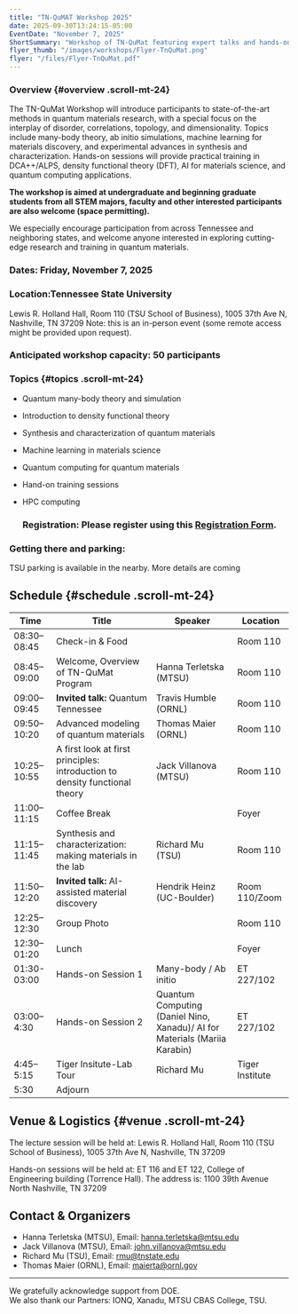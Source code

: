 ```yaml
---
title: "TN-QuMAT Workshop 2025"
date: 2025-09-30T13:24:15-05:00
EventDate: "November 7, 2025"
ShortSummary: "Workshop of TN-QuMat featuring expert talks and hands-on sessions"
flyer_thumb: "/images/workshops/Flyer-TnQuMat.png"
flyer: "/files/Flyer-TnQuMat.pdf"
---
```


### Overview {#overview .scroll-mt-24}

The TN-QuMat Workshop will introduce participants to state-of-the-art methods in quantum materials research, with a special focus on the interplay of disorder, correlations, topology, and dimensionality. Topics include many-body theory, ab initio simulations, machine learning for materials discovery, and experimental advances in synthesis and characterization. Hands-on sessions will provide practical training in DCA++/ALPS, density functional theory (DFT), AI for materials science, and quantum computing applications.

**The workshop is aimed at undergraduate and beginning graduate students from all STEM majors, faculty and other interested participants are also welcome (space permitting).**

We especially encourage participation from across Tennessee and neighboring states, and welcome anyone interested in exploring cutting-edge research and training in quantum materials.

### Dates: Friday, November 7, 2025  
### Location:Tennessee State University
Lewis R. Holland Hall, Room 110 (TSU School of Business),
1005 37th Ave N, Nashville, TN 37209
Note: this is an in-person event (some remote access might be provided upon request).
### Anticipated workshop capacity: 50 participants

### Topics {#topics .scroll-mt-24}
- Quantum many-body theory and simulation
- Introduction to density functional theory
- Synthesis and characterization of quantum materials
- Machine learning in materials science  
- Quantum computing for quantum materials
- Hand-on training sessions
- HPC computing

  ### Registration: Please register using this [Registration Form](https://forms.gle/CzTXN2JKwQ3esUyb9). 

### Getting there and parking:
TSU parking is available in the nearby.  More details are coming


## Schedule {#schedule .scroll-mt-24}
    
| Time        | Title                                           | Speaker          | Location     |
|-------------|------------------------------------------------|------------------|-----------------------|
| 08:30–08:45 | Check-in & Food                                |                         | Room 110        |
| 08:45–09:00 | Welcome, Overview of TN-QuMat Program          | Hanna Terletska (MTSU)  | Room 110       |
| 09:00–09:45 | **Invited talk:** Quantum Tennessee            | Travis Humble (ORNL)    | Room 110        |
| 09:50–10:20 | Advanced modeling of quantum materials         | Thomas Maier (ORNL)     |Room 110        |
| 10:25–10:55 | A first look at first principles: introduction to density functional theory                   | Jack Villanova (MTSU)   | Room 110        |
| 11:00–11:15 | Coffee Break                                   |                         |  Foyer             |
| 11:15–11:45 | Synthesis and characterization: making materials in the lab   | Richard Mu (TSU)    |Room 110          |
| 11:50–12:20 | **Invited talk:** AI-assisted material discovery   |Hendrik Heinz (UC-Boulder)      | Room 110/Zoom       |
| 12:25–12:30 | Group Photo                                    |                         | Room 110      |
| 12:30–01:20 | Lunch                                          |                         | Foyer                 |
| 01:30-03:00 | Hands-on Session 1                             | Many-body / Ab initio   | ET 227/102      |
| 03:00–4:30  | Hands-on Session 2                             |  Quantum Computing (Daniel Nino, Xanadu)/ AI for Materials (Mariia Karabin)  | ET 227/102       |
| 4:45–5:15   | Tiger Insitute-Lab Tour                        |  Richard Mu             | Tiger Institute    |
|5:30         | Adjourn                                        |                                   |




## Venue & Logistics {#venue .scroll-mt-24}
The lecture session will be held at: Lewis R. Holland Hall, Room 110 (TSU School of Business),
1005 37th Ave N, Nashville, TN 37209

Hands-on sessions will be held at: ET 116 and ET 122, College of Engineering building (Torrence Hall). The address is:
1100 39th Avenue North
Nashville, TN 37209

## Contact & Organizers

- Hanna Terletska (MTSU), Email: hanna.terletska@mtsu.edu
- Jack Villanova (MTSU),  Email: john.villanova@mtsu.edu
- Richard Mu (TSU), Email: rmu@tnstate.edu
- Thomas Maier (ORNL),  Email: maierta@ornl.gov

---

We gratefully acknowledge support from DOE.  
We also thank our Partners: IONQ, Xanadu, MTSU CBAS College, TSU.



